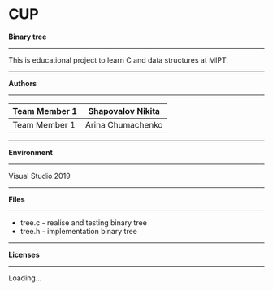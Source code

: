 # CUP
**Binary tree**
***
This is educational project to learn C and data structures at MIPT.
***
**Authors**
***
Team Member 1 | Shapovalov Nikita
--------------|-------------------
Team Member 1 | Arina Chumachenko
***
**Environment**
***
Visual Studio 2019
***
**Files**
***
* tree.c - realise and testing binary tree
* tree.h - implementation binary tree

***
**Licenses**
***
Loading...
